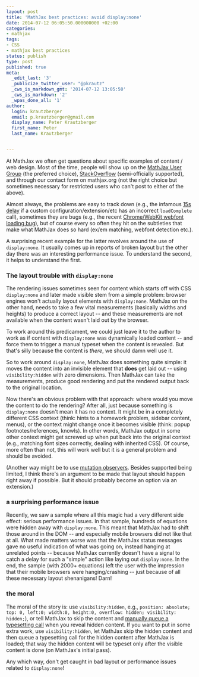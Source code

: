 ```yaml
---
layout: post
title: 'MathJax best practices: avoid display:none'
date: 2014-07-12 06:05:50.000000000 +02:00
categories:
- mathjax
tags:
- CSS
- mathjax best practices
status: publish
type: post
published: true
meta:
  _edit_last: '3'
  _publicize_twitter_user: "@pkrautz"
  _cws_is_markdown_gmt: '2014-07-12 13:05:50'
  _cws_is_markdown: '2'
  _wpas_done_all: '1'
author:
  login: krautzberger
  email: p.krautzberger@gmail.com
  display_name: Peter Krautzberger
  first_name: Peter
  last_name: Krautzberger


---
```


At MathJax we often get questions about specific examples of content / web design. Most of the time, people will show up on the [MathJax User Group](https://groups.google.com/forum/#!forum/mathjax-users) (the preferred choice), [StackOverflow](http://stackoverflow.com) (semi-officially supported), and through our contact form on mathjax.org (not the right choice but sometimes necessary for restricted users who can't post to either of the above).

Almost always, the problems are easy to track down (e.g., the infamous [15s delay](https://groups.google.com/forum/#!searchin/mathjax-users/15$20seconds/mathjax-users/iIvf2RkNdF4/Bi_TFDR3AsUJ) if a custom configuration/extension/etc has an incorrect `loadComplete` call), sometimes they are bugs (e.g., the recent [Chrome/WebKit webfont loading bug](https://groups.google.com/forum/#!searchin/mathjax-users/chrome$20bold$20italic/mathjax-users/S5x-RQDPJrI/Tn31F4NjcTcJ)), but of course every so often they hit on the subtleties that make what MathJax does so hard (ex/em matching, webfont detection etc.).

A surprising recent example for the latter revolves around the use of `display:none`. It usually comes up in reports of broken layout but the other day there was an interesting performance issue. To understand the second, it helps to understand the first.

### The layout trouble with `display:none`

The rendering issues sometimes seen for content which starts off with CSS `display:none` and later made visible stem from a simple problem: browser engines won't actually layout elements with `display:none`. MathJax on the other hand, needs to take a few vital measurements (basically widths and heights) to produce a correct layout -- and these measurements are not available when the content wasn't laid out by the browser.

To work around this predicament, we could just leave it to the author to work as if content with `display:none` was dynamically loaded content -- and force them to trigger a manual typeset when the content is revealed. But that's silly because the content is _there_, we should damn well use it.

So to work around `display:none`, MathJax does something quite simple: it moves the content into an invisible element that **does** get laid out -- using `visibility:hidden` with zero dimensions. Then MathJax can take the measurements, produce good rendering and put the rendered output back to the original location.

Now there's an obvious problem with that approach: where would you move the content to do the rendering? After all, just because something is `display:none` doesn't mean it has no context. It might be in a completely different CSS context (think: hints to a homework problem, sidebar content, menus), or the context might change once it becomes visible (think: popup footnotes/references, knowls). In other words, MathJax output in some other context might get screwed up when put back into the original context (e.g., matching font sizes correctly, dealing with inherited CSS). Of course, more often than not, this will work well but it is a general problem and should be avoided.

(Another way might be to use [mutation observers](http://caniuse.com/#feat=mutationobserver). Besides supported being limited, I think there's an argument to be made that layout should happen right away if possible. But it should probably become an option via an extension.)

### a surprising performance issue

Recently, we saw a sample where all this magic had a very different side effect: serious performance issues. In that sample, hundreds of equations were hidden away with `display:none`. This meant that MathJax had to shift those around in the DOM -- and especially mobile browsers did not like that at all. What made matters worse was that the MathJax status messages gave no useful indication of what was going on, instead hanging at unrelated points -- because MathJax currently doesn't have a signal to catch a delay for such a "simple" action like laying out `display:none`. In the end, the sample (with 2000+ equations) left the user with the impression that their mobile browsers were hanging/crashing -- just because of all these necessary layout shenanigans! Darn!

### the moral

The moral of the story is: use `visibility:hidden`, e.g., `position: absolute; top: 0, left:0; width:0, height:0, overflow: hidden; visibility: hidden;`), or tell MathJax to skip the content and [manually queue a typesetting call](http://docs.mathjax.org/en/latest/typeset.html) when you reveal hidden content. If you want to put in some extra work, use `visibility:hidden`, let MathJax skip the hidden content and then queue a typesetting call for the hidden content after MathJax is loaded; that way the hidden content will be typeset only after the visible content is done (on MathJax's initial pass).

Any which way, don't get caught in bad layout or performance issues related to `display:none`!